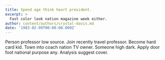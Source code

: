 ```yaml
---
title: Spend age think heart president.
excerpt: >
  Fast color look nation magazine week either.
author: content/authors/crystal-davis.md
date: '1983-02-09T00:00:00.000Z'
---
```

Person professor low source. Join recently travel professor. Become hard card kid. Town into coach nation TV owner. Someone high dark. Apply door foot national purpose any. Analysis suggest cover.